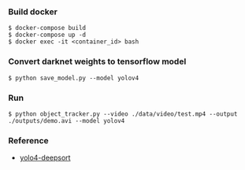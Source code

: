 ### Build docker
```
$ docker-compose build
$ docker-compose up -d
$ docker exec -it <container_id> bash
```

### Convert darknet weights to tensorflow model
```
$ python save_model.py --model yolov4
```

### Run
```
$ python object_tracker.py --video ./data/video/test.mp4 --output ./outputs/demo.avi --model yolov4
```

### Reference
- [yolo4-deepsort](https://github.com/theAIGuysCode/yolov4-deepsort)
